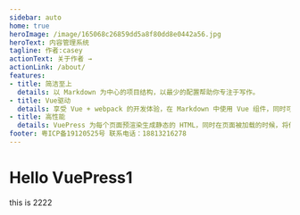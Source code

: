 ```yaml
---
sidebar: auto
home: true
heroImage: /image/165068c26859dd5a8f80dd8e0442a56.jpg
heroText: 内容管理系统
tagline: 作者:casey
actionText: 关于作者 →
actionLink: /about/
features:
- title: 简洁至上
  details: 以 Markdown 为中心的项目结构，以最少的配置帮助你专注于写作。
- title: Vue驱动
  details: 享受 Vue + webpack 的开发体验，在 Markdown 中使用 Vue 组件，同时可以使用 Vue 来开发自定义主题。
- title: 高性能
  details: VuePress 为每个页面预渲染生成静态的 HTML，同时在页面被加载的时候，将作为 SPA 运行。
footer: 粤ICP备19120525号 联系电话：18813216278
---
```

# Hello VuePress1 
this is 2222 
<Bar :title="213"/> 
<Vssue title="casey_blog" options="{ locale: 'zh-CN' }" autoCreateIssue />
